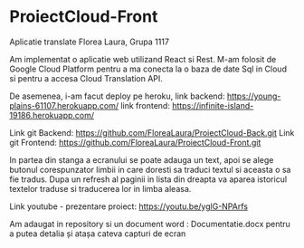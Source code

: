 # ProiectCloud-Front

Aplicatie translate
Florea Laura, Grupa 1117

Am implementat o aplicatie web utilizand React si Rest. M-am folosit de Google Cloud Platform pentru a ma conecta la o baza de date Sql in Cloud si pentru a accesa Cloud Translation API. 

De asemenea, i-am facut deploy pe heroku, link backend: https://young-plains-61107.herokuapp.com/
link frontend: https://infinite-island-19186.herokuapp.com/

Link git Backend: https://github.com/FloreaLaura/ProiectCloud-Back.git
Link git Frontend: https://github.com/FloreaLaura/ProiectCloud-Front.git

In partea din stanga a ecranului se poate adauga un text, apoi se alege butonul corespunzator limbii in care doresti sa traduci textul si aceasta o sa fie tradus. Dupa un refresh al paginii in lista din dreapta va aparea istoricul textelor traduse si traducerea lor in limba aleasa. 

Link youtube - prezentare proiect: https://youtu.be/yglG-NPArfs

Am adaugat in repository si un document word : Documentatie.docx pentru a putea detalia și atașa cateva capturi de ecran